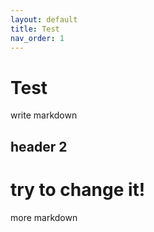 ```yaml
---
layout: default
title: Test
nav_order: 1
---
```


# Test

write markdown

## header 2

# try to change it!
more markdown

